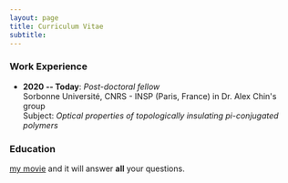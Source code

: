 ```yaml
---
layout: page
title: Curriculum Vitae
subtitle: 
---
```


### Work Experience

* **2020 -- Today**: _Post-doctoral fellow_  
Sorbonne Université, CNRS - INSP (Paris, France) in Dr. Alex Chin's group  
Subject: _Optical properties of topologically insulating pi-conjugated polymers_

### Education

 [my movie](https://en.wikipedia.org/wiki/The_Princess_Bride_%28film%29) and it will answer **all** your questions.

